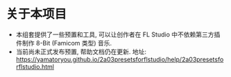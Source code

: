# 关于本项目  
* 本组套提供了一些预置和工具, 可以让创作者在 FL Studio 中不依赖第三方插件制作 8-Bit (Famicom 类型) 音乐.  
* 当前尚未正式发布预置, 帮助文档仍在更新. 地址: https://yamatoryou.github.io/2a03presetsforflstudio/help/2a03presetsforflstudio.html  
